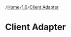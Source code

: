 `/`[Home](/service-layer)`/`[1.0](/service-layer/docs/1.0)`/`[Client Adapter](06-client-adapter.html)

# Client Adapter


